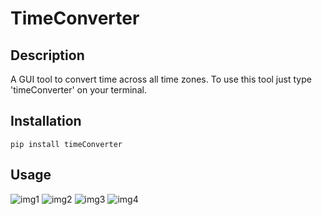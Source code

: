 # TimeConverter

## Description

A GUI tool to convert time across all time zones.
To use this tool just type 'timeConverter' on your terminal.


## Installation

```pip install timeConverter```

## Usage

![img1](https://github.com/k-aishwarya/TimeConverter/raw/master/images/img1.png)
![img2](https://github.com/k-aishwarya/TimeConverter/raw/master/images/img2.png)
![img3](https://github.com/k-aishwarya/TimeConverter/raw/master/images/img3.png)
![img4](https://github.com/k-aishwarya/TimeConverter/raw/master/images/img4.png)
